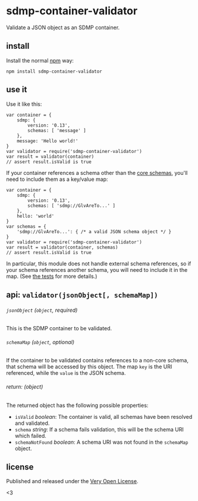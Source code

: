 # sdmp-container-validator

Validate a JSON object as an SDMP container.

## install

Install the normal [npm](https://www.npmjs.com/) way:

	npm install sdmp-container-validator

## use it

Use it like this:

	var container = {
		sdmp: {
			version: '0.13',
			schemas: [ 'message' ]
		},
		message: 'Hello world!'
	}
	var validator = require('sdmp-container-validator')
	var result = validator(container)
	// assert result.isValid is true

If your container references a schema other than the
[core schemas](http://sdmp.io/spec/0.12/core/container/),
you'll need to include them as a key/value map:

	var container = {
		sdmp: {
			version: '0.13',
			schemas: [ 'sdmp://GlvAreTo...' ]
		},
		hello: 'world'
	}
	var schemas = {
		'sdmp://GlvAreTo...': { /* a valid JSON schema object */ }
	}
	var validator = require('sdmp-container-validator')
	var result = validator(container, schemas)
	// assert result.isValid is true

In particular, this module does not handle external schema
references, so if your schema references another schema, you
will need to include it in the map. (See [the tests](./test/test.js)
for more details.)

## api: `validator(jsonObject[, schemaMap])`

###### `jsonObject` *(`object`, required)*

This is the SDMP container to be validated.

###### `schemaMap` *(`object`, optional)*

If the container to be validated contains references
to a non-core schema, that schema will be accessed
by this object. The map `key` is the URI referenced,
while the `value` is the JSON schema.

###### return: *(object)*

The returned object has the following possible properties:

* `isValid` *boolean*: The container is valid, all schemas
	have been resolved and validated.
* `schema` *string*: If a schema fails validation, this will
	be the schema URI which failed.
* `schemaNotFound` *boolean*: A schema URI was not found in
	the `schemaMap` object.

## license

Published and released under the [Very Open License](http://veryopenlicense.com/).

<3
